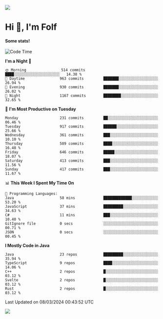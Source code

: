 <img src="https://komarev.com/ghpvc/?username=itsfolf"/>
<h1>Hi 👋, I'm Folf</h1>


#### Some stats!
<!--START_SECTION:waka-->
![Code Time](http://img.shields.io/badge/Code%20Time-2%2C146%20hrs%2046%20mins-blue)

**I'm a Night 🦉** 

```text
🌞 Morning                514 commits         ████░░░░░░░░░░░░░░░░░░░░░   14.38 % 
🌆 Daytime                963 commits         ███████░░░░░░░░░░░░░░░░░░   26.94 % 
🌃 Evening                930 commits         ███████░░░░░░░░░░░░░░░░░░   26.02 % 
🌙 Night                  1167 commits        ████████░░░░░░░░░░░░░░░░░   32.65 % 
```
📅 **I'm Most Productive on Tuesday** 

```text
Monday                   231 commits         ██░░░░░░░░░░░░░░░░░░░░░░░   06.46 % 
Tuesday                  917 commits         ██████░░░░░░░░░░░░░░░░░░░   25.66 % 
Wednesday                361 commits         ███░░░░░░░░░░░░░░░░░░░░░░   10.10 % 
Thursday                 589 commits         ████░░░░░░░░░░░░░░░░░░░░░   16.48 % 
Friday                   646 commits         █████░░░░░░░░░░░░░░░░░░░░   18.07 % 
Saturday                 413 commits         ███░░░░░░░░░░░░░░░░░░░░░░   11.56 % 
Sunday                   417 commits         ███░░░░░░░░░░░░░░░░░░░░░░   11.67 % 
```


📊 **This Week I Spent My Time On** 

```text
💬 Programming Languages: 
Java                     58 mins             █████████████░░░░░░░░░░░░   53.20 % 
JavaScript               37 mins             █████████░░░░░░░░░░░░░░░░   34.63 % 
C#                       11 mins             ███░░░░░░░░░░░░░░░░░░░░░░   10.40 % 
GitIgnore file           0 secs              ░░░░░░░░░░░░░░░░░░░░░░░░░   00.71 % 
JSON                     0 secs              ░░░░░░░░░░░░░░░░░░░░░░░░░   00.45 % 
```

**I Mostly Code in Java** 

```text
Java                     23 repos            █████████░░░░░░░░░░░░░░░░   35.94 % 
TypeScript               9 repos             ████░░░░░░░░░░░░░░░░░░░░░   14.06 % 
C++                      2 repos             █░░░░░░░░░░░░░░░░░░░░░░░░   03.12 % 
Svelte                   2 repos             █░░░░░░░░░░░░░░░░░░░░░░░░   03.12 % 
Rust                     2 repos             █░░░░░░░░░░░░░░░░░░░░░░░░   03.12 % 
```




 Last Updated on 08/03/2024 00:43:52 UTC
<!--END_SECTION:waka-->
<a src="https://discord.com/users/1090088995976925305"><img src="https://lanyard-profile-readme.vercel.app/api/1090088995976925305"/></a></td> 
